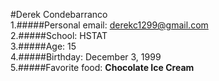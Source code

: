 #Derek Condebarranco  
1.#####Personal email: derekc1299@gmail.com    
2.#####School: HSTAT    
3.#####Age: 15    
4.#####Birthday: December 3, 1999    
5.#####Favorite food: **Chocolate Ice Cream**    